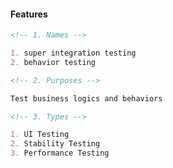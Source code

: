 #### Features

```markdown
<!-- 1. Names -->

1. super integration testing
2. behavior testing
```

```markdown
<!-- 2. Purposes -->

Test business logics and behaviors
```

```markdown
<!-- 3. Types -->

1. UI Testing
2. Stability Testing
3. Performance Testing
```
